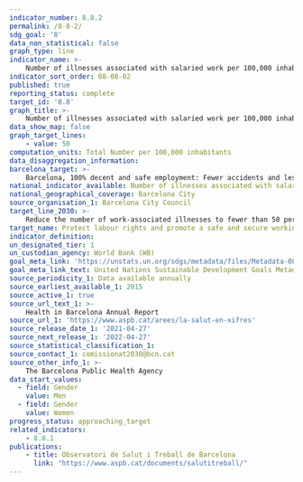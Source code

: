 ```yaml
---
indicator_number: 8.8.2
permalink: /8-8-2/
sdg_goal: '8'
data_non_statistical: false
graph_type: line
indicator_name: >-
    Number of illnesses associated with salaried work per 100,000 inhabitants
indicator_sort_order: 08-08-02
published: true
reporting_status: complete
target_id: '8.8'
graph_title: >-
    Number of illnesses associated with salaried work per 100,000 inhabitants
data_show_map: false
graph_target_lines:
    - value: 50
computation_units: Total Number per 100,000 inhabitants
data_disaggregation_information: 
barcelona_target: >-
    Barcelona, 100% decent and safe employment: Fewer accidents and less temporary employment
national_indicator_available: Number of illnesses associated with salaried work per 100,000 inhabitants
national_geographical_coverage: Barcelona City
source_organisation_1: Barcelona City Council
target_line_2030: >-
    Reduce the number of work-associated illnesses to fewer than 50 per 100,000 inhabitants a year
target_name: Protect labour rights and promote a safe and secure working environment for all workers, including migrants, in particular women migrants and people in precarious employment
indicator_definition:
un_designated_tier: 1
un_custodian_agency: World Bank (WB)
goal_meta_link: 'https://unstats.un.org/sdgs/metadata/files/Metadata-08-08-02.pdf'
goal_meta_link_text: United Nations Sustainable Development Goals Metadata (pdf 894kB)
source_periodicity_1: Data available annually
source_earliest_available_1: 2015
source_active_1: true
source_url_text_1: >-
    Health in Barcelona Annual Report 
source_url_1: 'https://www.aspb.cat/arees/la-salut-en-xifres'
source_release_date_1: '2021-04-27'
source_next_release_1: '2022-04-27'
source_statistical_classification_1: 
source_contact_1: comissionat2030@bcn.cat
source_other_info_1: >-
    The Barcelona Public Health Agency
data_start_values:
  - field: Gender
    value: Men
  - field: Gender  
    value: Women
progress_status: approaching_target
related_indicators: 
    - 8.8.1
publications:
    - title: Observatori de Salut i Treball de Barcelona
      link: "https://www.aspb.cat/documents/salutitreball/"
---
```

